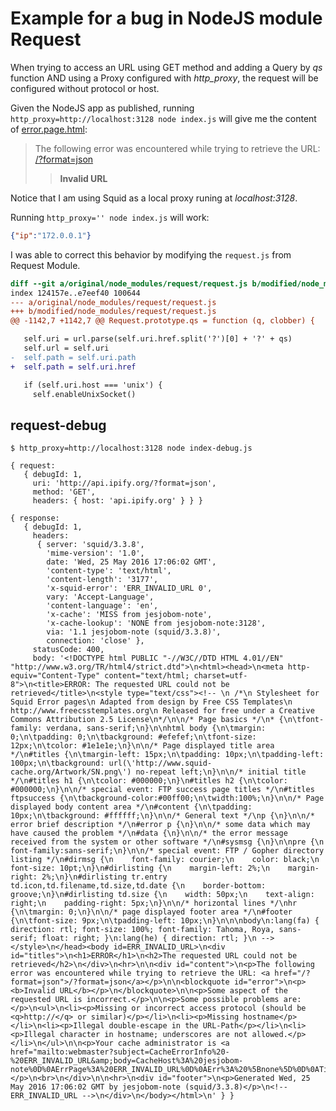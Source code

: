 # Example for a bug in NodeJS module Request

When trying to access an URL using GET method and adding a Query by *qs* function AND using a Proxy configured with *http_proxy*, the request will be configured without protocol or host.

Given the NodeJS app as published, running `http_proxy=http://localhost:3128 node index.js` will give me the content of [error.page.html](error.page.html):

>  <div>
>  <p>The following error was encountered while trying to retrieve the URL: <a href="/?format=json">/?format=json</a></p>
>  <blockquote>
>  <p><b>Invalid URL</b></p>
>  </blockquote>
>  </div>

Notice that I am using Squid as a local proxy runing at *localhost:3128*.

Running `http_proxy='' node index.js` will work:

```json
{"ip":"172.0.0.1"}
```

I was able to correct this behavior by modifying the `request.js` from Request Module.

```diff
diff --git a/original/node_modules/request/request.js b/modified/node_modules/request/request.js
index 124157e..e7eef40 100644
--- a/original/node_modules/request/request.js
+++ b/modified/node_modules/request/request.js
@@ -1142,7 +1142,7 @@ Request.prototype.qs = function (q, clobber) {

   self.uri = url.parse(self.uri.href.split('?')[0] + '?' + qs)
   self.url = self.uri
-  self.path = self.uri.path
+  self.path = self.uri.href

   if (self.uri.host === 'unix') {
     self.enableUnixSocket()
```

## request-debug

```
$ http_proxy=http://localhost:3128 node index-debug.js
```

```
{ request:
   { debugId: 1,
     uri: 'http://api.ipify.org/?format=json',
     method: 'GET',
     headers: { host: 'api.ipify.org' } } }

{ response:
   { debugId: 1,
     headers:
      { server: 'squid/3.3.8',
        'mime-version': '1.0',
        date: 'Wed, 25 May 2016 17:06:02 GMT',
        'content-type': 'text/html',
        'content-length': '3177',
        'x-squid-error': 'ERR_INVALID_URL 0',
        vary: 'Accept-Language',
        'content-language': 'en',
        'x-cache': 'MISS from jesjobom-note',
        'x-cache-lookup': 'NONE from jesjobom-note:3128',
        via: '1.1 jesjobom-note (squid/3.3.8)',
        connection: 'close' },
     statusCode: 400,
     body: '<!DOCTYPE html PUBLIC "-//W3C//DTD HTML 4.01//EN" "http://www.w3.org/TR/html4/strict.dtd">\n<html><head>\n<meta http-equiv="Content-Type" content="text/html; charset=utf-8">\n<title>ERROR: The requested URL could not be retrieved</title>\n<style type="text/css"><!-- \n /*\n Stylesheet for Squid Error pages\n Adapted from design by Free CSS Templates\n http://www.freecsstemplates.org\n Released for free under a Creative Commons Attribution 2.5 License\n*/\n\n/* Page basics */\n* {\n\tfont-family: verdana, sans-serif;\n}\n\nhtml body {\n\tmargin: 0;\n\tpadding: 0;\n\tbackground: #efefef;\n\tfont-size: 12px;\n\tcolor: #1e1e1e;\n}\n\n/* Page displayed title area */\n#titles {\n\tmargin-left: 15px;\n\tpadding: 10px;\n\tpadding-left: 100px;\n\tbackground: url(\'http://www.squid-cache.org/Artwork/SN.png\') no-repeat left;\n}\n\n/* initial title */\n#titles h1 {\n\tcolor: #000000;\n}\n#titles h2 {\n\tcolor: #000000;\n}\n\n/* special event: FTP success page titles */\n#titles ftpsuccess {\n\tbackground-color:#00ff00;\n\twidth:100%;\n}\n\n/* Page displayed body content area */\n#content {\n\tpadding: 10px;\n\tbackground: #ffffff;\n}\n\n/* General text */\np {\n}\n\n/* error brief description */\n#error p {\n}\n\n/* some data which may have caused the problem */\n#data {\n}\n\n/* the error message received from the system or other software */\n#sysmsg {\n}\n\npre {\n    font-family:sans-serif;\n}\n\n/* special event: FTP / Gopher directory listing */\n#dirmsg {\n    font-family: courier;\n    color: black;\n    font-size: 10pt;\n}\n#dirlisting {\n    margin-left: 2%;\n    margin-right: 2%;\n}\n#dirlisting tr.entry td.icon,td.filename,td.size,td.date {\n    border-bottom: groove;\n}\n#dirlisting td.size {\n    width: 50px;\n    text-align: right;\n    padding-right: 5px;\n}\n\n/* horizontal lines */\nhr {\n\tmargin: 0;\n}\n\n/* page displayed footer area */\n#footer {\n\tfont-size: 9px;\n\tpadding-left: 10px;\n}\n\n\nbody\n:lang(fa) { direction: rtl; font-size: 100%; font-family: Tahoma, Roya, sans-serif; float: right; }\n:lang(he) { direction: rtl; }\n --></style>\n</head><body id=ERR_INVALID_URL>\n<div id="titles">\n<h1>ERROR</h1>\n<h2>The requested URL could not be retrieved</h2>\n</div>\n<hr>\n\n<div id="content">\n<p>The following error was encountered while trying to retrieve the URL: <a href="/?format=json">/?format=json</a></p>\n\n<blockquote id="error">\n<p><b>Invalid URL</b></p>\n</blockquote>\n\n<p>Some aspect of the requested URL is incorrect.</p>\n\n<p>Some possible problems are:</p>\n<ul>\n<li><p>Missing or incorrect access protocol (should be <q>http://</q> or similar)</p></li>\n<li><p>Missing hostname</p></li>\n<li><p>Illegal double-escape in the URL-Path</p></li>\n<li><p>Illegal character in hostname; underscores are not allowed.</p></li>\n</ul>\n\n<p>Your cache administrator is <a href="mailto:webmaster?subject=CacheErrorInfo%20-%20ERR_INVALID_URL&amp;body=CacheHost%3A%20jesjobom-note%0D%0AErrPage%3A%20ERR_INVALID_URL%0D%0AErr%3A%20%5Bnone%5D%0D%0ATimeStamp%3A%20Wed,%2025%20May%202016%2017%3A06%3A02%20GMT%0D%0A%0D%0AClientIP%3A%20127.0.0.1%0D%0A%0D%0AHTTP%20Request%3A%0D%0A%0D%0A%0D%0A">webmaster</a>.</p>\n<br>\n</div>\n\n<hr>\n<div id="footer">\n<p>Generated Wed, 25 May 2016 17:06:02 GMT by jesjobom-note (squid/3.3.8)</p>\n<!-- ERR_INVALID_URL -->\n</div>\n</body></html>\n' } }
```
